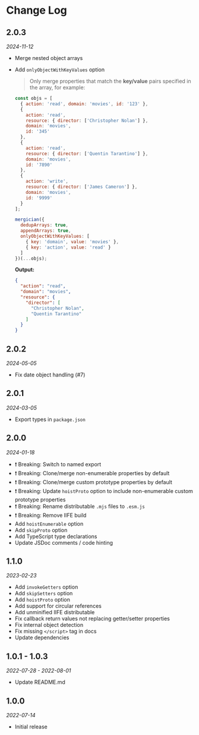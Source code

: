 # Change Log

## 2.0.3

_2024-11-12_

- Merge nested object arrays
- Add `onlyObjectWithKeyValues` option
    > Only merge properties that match the **key/value** pairs specified in the array, for example:
    ```js
    const objs = [
      { action: 'read', domain: 'movies', id: '123' },
      {
        action: 'read',
        resource: { director: ['Christopher Nolan'] },
        domain: 'movies',
        id: '345'
      },
      {
        action: 'read',
        resource: { director: ['Quentin Tarantino'] },
        domain: 'movies',
        id: '7890'
      },
      {
        action: 'write',
        resource: { director: ['James Cameron'] },
        domain: 'movies',
        id: '9999'
      }
    ];

    mergician({
      dedupArrays: true,
      appendArrays: true,
      onlyObjectWithKeyValues: [
        { key: 'domain', value: 'movies' },
        { key: 'action', value: 'read' }
      ]
    })(...objs);
    ```

    **Output:**
    ```json
    {
      "action": "read",
      "domain": "movies",
      "resource": { 
        "director": [
          "Christopher Nolan",
          "Quentin Tarantino"
        ]
      }
    }
    ```

## 2.0.2

_2024-05-05_

- Fix date object handling (#7)

## 2.0.1

_2024-03-05_

- Export types in `package.json`

## 2.0.0

_2024-01-18_

- ❗️ Breaking: Switch to named export
- ❗️ Breaking: Clone/merge non-enumerable properties by default
- ❗️ Breaking: Clone/merge custom prototype properties by default
- ❗️ Breaking: Update `hoistProto` option to include non-enumerable custom prototype properties
- ❗️ Breaking: Rename distributable `.mjs` files to `.esm.js`
- ❗️ Breaking: Remove IIFE build
- Add `hoistEnumerable` option
- Add `skipProto` option
- Add TypeScript type declarations
- Update JSDoc comments / code hinting

## 1.1.0

_2023-02-23_

- Add `invokeGetters` option
- Add `skipSetters` option
- Add `hoistProto` option
- Add support for circular references
- Add unminified IIFE distributable
- Fix callback return values not replacing getter/setter properties
- Fix internal object detection
- Fix missing `</script>` tag in docs
- Update dependencies

## 1.0.1 - 1.0.3

_2022-07-28 - 2022-08-01_

- Update README.md

## 1.0.0

_2022-07-14_

- Initial release
